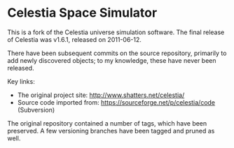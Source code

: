 # Celestia Space Simulator

This is a fork of the Celestia universe simulation software. The final release of Celestia was v1.6.1, released on 2011-06-12.

There have been subsequent commits on the source repository, primarily to add newly discovered objects; to my knowledge, these have never been released.

Key links:

* The original project site: http://www.shatters.net/celestia/
* Source code imported from: https://sourceforge.net/p/celestia/code (Subversion)

The original repository contained a number of tags, which have been preserved. A few versioning branches have been tagged and pruned as well.
